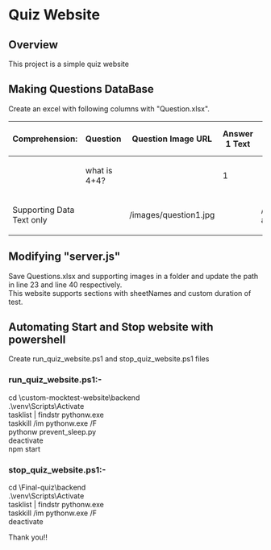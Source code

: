 # Quiz Website

## Overview

This project is a simple quiz website

## Making Questions DataBase

Create an excel with following columns with "Question.xlsx".

<table class="table table-bordered">
  <thead class="thead-light">
    <tr>
      <th>Comprehension:</th>
      <th>Question</th>
      <th>Question Image URL</th>
      <th>Answer 1 Text</th>
      <th>Answer 1 Image URL</th>
      <th>Answer 2 Text</th>
      <th>Answer 2 Image URL</th>
      <th>Answer 3 Text</th>
      <th>Answer 3 Image URL</th>
      <th>Answer 4 Text</th>
      <th>Answer 4 Image URL</th>
      <th>Correct Answer Index</th>
    </tr>
  </thead>
  <tbody>
    <tr>
      <td>
        <p></p>
      </td>
      <td>
        <p>what is 4+4?</p>
      </td>
      <td>
        <p></p>
      </td>
      <td>
        <p>1</p>
      </td>
      <td>
        <p></p>
      </td>
      <td>
        <p>4</p>
      </td>
      <td>
        <p></p>
      </td>
      <td>
        <p>8</p>
      </td>
      <td>
        <p></p>
      </td>
      <td>
        <p>10</p>
      </td>
      <td>
        <p></p>
      </td>
      <td>
        <p>2</p>
      </td>
    </tr>
    <tr>
      <td>
        <p>Supporting Data Text only</p>
      </td>
      <td>
        <p></p>
      </td>
      <td>
        <p>/images/question1.jpg</p>
      </td>
      <td>
        <p></p>
      </td>
      <td>
        <p>/images/q1-answer1.jpg</p>
      </td>
      <td>
        <p></p>
      </td>
      <td>
        <p>/images/q1-answer2.jpg</p>
      </td>
      <td>
        <p></p>
      </td>
      <td>
        <p>/images/q1-answer3.jpg</p>
      </td>
      <td>
        <p></p>
      </td>
      <td>
        <p>/images/q1-answer4.jpg</p>
      </td>
      <td>
        <p>0</p>
      </td>
    </tr>
  </tbody>
</table>

## Modifying "server.js"

Save Questions.xlsx and supporting images in a folder and update the path in line 23 and line 40 respectively.<br/>
This website supports sections with sheetNames and custom duration of test.

## Automating Start and Stop website with powershell

Create run_quiz_website.ps1 and stop_quiz_website.ps1 files

### run_quiz_website.ps1:-
cd <your-path>\custom-mocktest-website\backend<br>
.\venv\Scripts\Activate<br>
tasklist | findstr pythonw.exe<br>
taskkill /im pythonw.exe /F<br>
pythonw prevent_sleep.py<br>
deactivate<br>
npm start<br>

### stop_quiz_website.ps1:-

cd <your-path>\Final-quiz\backend<br>
.\venv\Scripts\Activate<br>
tasklist | findstr pythonw.exe<br>
taskkill /im pythonw.exe /F<br>
deactivate


Thank you!!